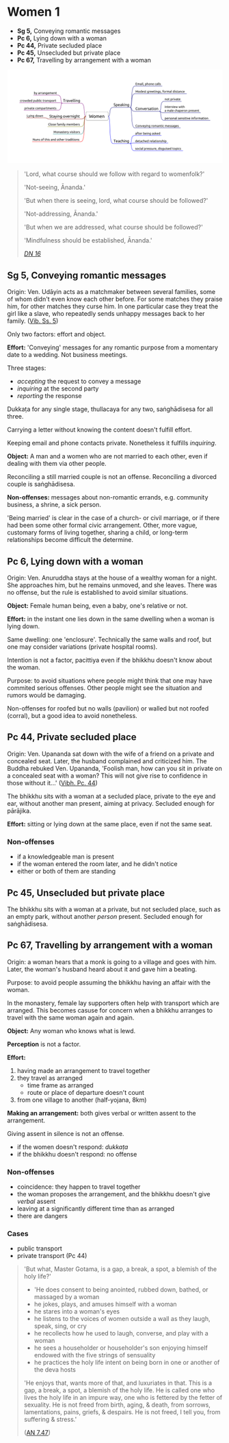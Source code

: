 # Women 1

-   **Sg 5,** Conveying romantic messages
-   **Pc 6,** Lying down with a woman
-   **Pc 44,** Private secluded place
-   **Pc 45,** Unsecluded but private place
-   **Pc 67,** Travelling by arrangement with a woman

![Women](./includes/mindmaps/women.png)

> 'Lord, what course should we follow with regard to womenfolk?'
> 
> 'Not-seeing, Ānanda.'
> 
> 'But when there is seeing, lord, what course should be followed?'
> 
> 'Not-addressing, Ānanda.'
> 
> 'But when we are addressed, what course should be followed?'
> 
> 'Mindfulness should be established, Ānanda.'
> 
> *[DN 16](https://www.dhammatalks.org/suttas/DN/DN16.html)*

## Sg 5, Conveying romantic messages

Origin: Ven. Udāyin acts as a matchmaker between several families, some of whom didn't even know each other before. For some matches they praise him, for other matches they curse him. In one particular case they treat the girl like a slave, who repeatedly sends unhappy messages back to her family. ([Vib. Ss. 5](https://suttacentral.net/pli-tv-bu-vb-ss5/en/brahmali))

Only two factors: effort and object.

**Effort:** 'Conveying' messages for any romantic purpose from a momentary date to a wedding. Not business meetings.

<!-- latex
\clearpage
-->

Three stages:

-   *accepting* the request to convey a message
-   *inquiring* at the second party
-   *reporting* the response

Dukkaṭa for any single stage, thullacaya for any two, saṅghādisesa for all three.

Carrying a letter without knowing the content doesn't fulfill effort.

Keeping email and phone contacts private. Nonetheless it fulfills *inquiring*.

**Object:** A man and a women who are not married to each other, even if dealing with them via other people.

Reconciling a still married couple is not an offense. Reconciling a divorced couple is saṅghādisesa.

<!-- latex
\enlargethispage{2\baselineskip}
-->

**Non-offenses:** messages about non-romantic errands, e.g. community business, a shrine, a sick person.

'Being married' is clear in the case of a church- or civil marriage, or if there had been some other formal civic arrangement. Other, more vague, customary forms of living together, sharing a child, or long-term relationships become difficult the determine.

## Pc 6, Lying down with a woman

Origin: Ven. Anuruddha stays at the house of a wealthy woman for a night. She approaches him, but he remains unmoved, and she leaves. There was no offense, but the rule is established to avoid similar situations.

**Object:** Female human being, even a baby, one's relative or not.

**Effort:** in the instant one lies down in the same dwelling when a woman is lying down.

Same dwelling: one 'enclosure'. Technically the same walls and roof, but one may consider variations (private hospital rooms).

Intention is not a factor, pacittiya even if the bhikkhu doesn't know about the woman.

Purpose: to avoid situations where people might think that one may have commited serious offenses. Other people might see the situation and rumors would be damaging.

Non-offenses for roofed but no walls (pavilion) or walled but not roofed (corral), but a good idea to avoid nonetheless.

## Pc 44, Private secluded place

Origin: Ven. Upananda sat down with the wife of a friend on a private and concealed seat. Later, the husband complained and criticized him. The Buddha rebuked Ven. Upananda, 'Foolish man, how can you sit in private on a concealed seat with a woman? This will not give rise to confidence in those without it...' ([Vibh. Pc. 44](https://suttacentral.net/pli-tv-bu-vb-pc44/en/brahmali))

The bhikkhu sits with a woman at a secluded place, private to the eye and ear, without another man present, aiming at privacy. Secluded enough for pārājika.

**Effort:** sitting or lying down at the same place, even if not the same seat.

### Non-offenses

<!-- latex
\vspace*{-0.5\baselineskip}
\enlargethispage{\baselineskip}
-->

- if a knowledgeable man is present
- if the woman entered the room later, and he didn't notice
- either or both of them are standing

## Pc 45, Unsecluded but private place

The bhikkhu sits with a woman at a private, but not secluded place, such as an empty park, without another *person* present. Secluded enough for saṅghādisesa.

## Pc 67, Travelling by arrangement with a woman

Origin: a woman hears that a monk is going to a village and goes with him. Later, the woman's husband heard about it and gave him a beating.

Purpose: to avoid people assuming the bhikkhu having an affair with the woman.

In the monastery, female lay supporters often help with transport which are arranged. This becomes casuse for concern when a bhikkhu arranges to travel with the same woman again and again.

**Object:** Any woman who knows what is lewd.

**Perception** is not a factor.

**Effort:**

1.  having made an arrangement to travel together
2.  they travel as arranged
    -   time frame as arranged
    -   route or place of departure doesn't count
3.  from one village to another (half-yojana, 8km)

**Making an arrangement:** both gives verbal or written assent to the arrangement.

Giving assent in silence is not an offense.

-   if the women doesn't respond: *dukkaṭa*
-   if the bhikkhu doesn't respond: no offense

### Non-offenses

-   coincidence: they happen to travel together
-   the woman proposes the arrangement, and the bhikkhu doesn't give *verbal* assent
-   leaving at a significantly different time than as arranged
-   there are dangers

### Cases

- public transport
- private transport (Pc 44)

<!-- latex
\clearpage
-->

> 'But what, Master Gotama, is a gap, a break, a spot, a blemish of the holy life?'
>
> - 'He does consent to being anointed, rubbed down, bathed, or massaged by a woman
> - he jokes, plays, and amuses himself with a woman
> - he stares into a woman's eyes
> - he listens to the voices of women outside a wall as they laugh, speak, sing, or cry
> - he recollects how he used to laugh, converse, and play with a woman
> - he sees a householder or householder's son enjoying himself endowed with the five strings of sensuality
> - he practices the holy life intent on being born in one or another of the deva hosts
>
> 'He enjoys that, wants more of that, and luxuriates in that. This is a gap, a
> break, a spot, a blemish of the holy life. He is called one who lives the holy
> life in an impure way, one who is fettered by the fetter of sexuality. He is
> not freed from birth, aging, & death, from sorrows, lamentations, pains,
> griefs, & despairs. He is not freed, I tell you, from suffering & stress.'
>
> ([AN 7.47](https://www.dhammatalks.org/suttas/AN/AN7_47.html))
